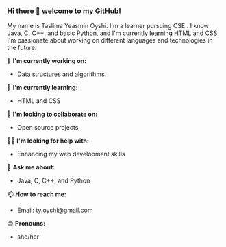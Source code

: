 ### Hi there 👋 welcome to my GitHub!

My name is Taslima Yeasmin Oyshi. I'm a learner pursuing CSE . I know Java, C, C++, and basic Python, and I'm currently learning HTML and CSS. I'm passionate about working on different languages and technologies in the future.



🔭 **I'm currently working on:**
- Data structures and algorithms.

🌱 **I'm currently learning:**
- HTML and CSS

🤝 **I'm looking to collaborate on:**
- Open source projects

👨‍💻 **I'm looking for help with:**
- Enhancing my web development skills

💬 **Ask me about:**
- Java, C, C++, and Python

📫 **How to reach me:**
- Email: ty.oyshi@gmail.com

😊 **Pronouns:**
- she/her


<!---
Taslima-Yeasmin-Oyshi/Taslima-Yeasmin-Oyshi is a ✨ special ✨ repository because its `README.md` (this file) appears on your GitHub profile.
You can click the Preview link to take a look at your changes.
--->
